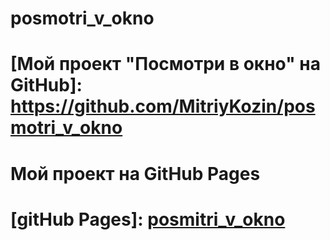 # posmotri_v_okno
# [Мой проект "Посмотри в окно" на GitHub]: https://github.com/MitriyKozin/posmotri_v_okno
# Мой проект на GitHub Pages
# [gitHub Pages]: [posmitri_v_okno](https://mitriykozin.github.io/posmotri_v_okno/)
